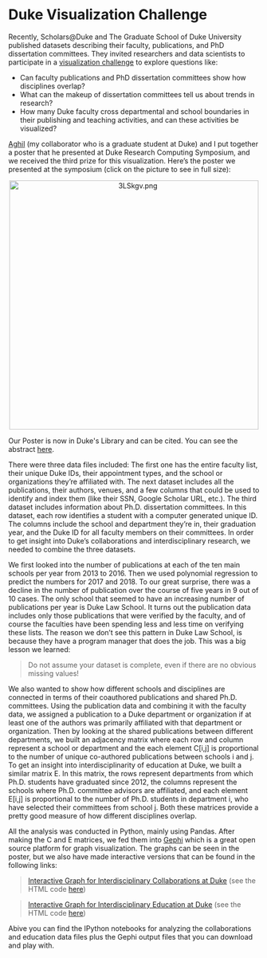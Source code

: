 # Duke Visualization Challenge

Recently, Scholars@Duke and The Graduate School of Duke University published datasets describing their faculty, publications, and PhD dissertation committees. They invited researchers and data scientists to participate in a [visualization challenge](https://rc.duke.edu/scholars-vis-challenge/) to explore questions like:

- Can faculty publications and PhD dissertation committees show how disciplines overlap?
- What can the makeup of dissertation committees tell us about trends in research?
- How many Duke faculty cross departmental and school boundaries in their publishing and teaching activities, and can these activities be visualized?
 
[Aghil](https://github.com/AghilZadeh) (my collaborator who is a graduate student at Duke) and I put together a poster that he presented at Duke Research Computing Symposium, and we received the third prize for this visualization. Here’s the poster we presented at the symposium (click on the picture to see in full size): 

<div align="center">
<img src="https://vgy.me/3LSkgv.png" alt="3LSkgv.png" height="500px">
</div> 


Our Poster is now in Duke's Library and can be cited. You can see the abstract [here](https://dukespace.lib.duke.edu/dspace/handle/10161/16026).
 
There were three data files included: The first one has the entire faculty list, their unique Duke IDs, their appointment types, and the school or organizations they’re affiliated with. The next dataset includes all the publications, their authors, venues, and a few columns that could be used to identify and index them (like their SSN, Google Scholar URL, etc.). The third dataset includes information about Ph.D. dissertation committees. In this dataset, each row identifies a student with a computer generated unique ID. The columns include the school and department they’re in, their graduation year, and the Duke ID for all faculty members on their committees. In order to get insight into Duke’s collaborations and interdisciplinary research, we needed to combine the three datasets.

We first looked into the number of publications at each of the ten main schools per year from 2013 to 2016. Then we used polynomial regression to predict the numbers for 2017 and 2018. To our great surprise, there was a decline in the number of publication over the course of five years in 9 out of 10 cases. The only school that seemed to have an increasing number of publications per year is Duke Law School.  It turns out the publication data includes only those publications that were verified by the faculty, and of course the faculties have been spending less and less time on verifying these lists. The reason we don’t see this pattern in Duke Law School, is because they have a program manager that does the job. This was a big lesson we learned:

> Do not assume your dataset is complete, even if there are no obvious missing values!

We also wanted to show how different schools and disciplines are connected in terms of their coauthored publications and shared Ph.D. committees. 
Using the publication data and combining it with the faculty data, we assigned a publication to a Duke department or organization if at least one of the authors was primarily affiliated with that department or organization. Then by looking at the shared publications between different departments, we built an adjacency matrix where each row and column represent a school or department and the each element C[i,j] is proportional to the number of unique co-authored publications between schools i and j. 
To get an insight into interdisciplinarity of education at Duke, we built a similar matrix E.  In this matrix, the rows represent departments from which Ph.D. students have graduated since 2012, the columns represent the schools where Ph.D. committee advisors are affiliated, and each element E[i,j] is proportional to the number of Ph.D. students in department i, who have selected their committees from school j.  Both these matrices provide a pretty good measure of how different disciplines overlap.

All the analysis was conducted in Python, mainly using Pandas. After making the C and E matrices, we fed them into [Gephi](https://gephi.org) which is a great open source platform for graph visualization. The graphs can be seen in the poster, but we also have made interactive versions that can be found in the following links:

> [Interactive Graph for Interdisciplinary Collaborations at Duke](https://vfaghirh.github.io/Duke-Collaborations/)
> (see the HTML code [here](https://github.com/vfaghirh/Duke-Collaborations))

> [Interactive Graph for Interdisciplinary Education at Duke](https://vfaghirh.github.io/Duke-Education/)
> (see the HTML code [here](https://github.com/vfaghirh/Duke-Education))

Abive you can find the IPython notebooks for analyzing the collaborations and education data files plus the Gephi output files that you can download and play with. 

